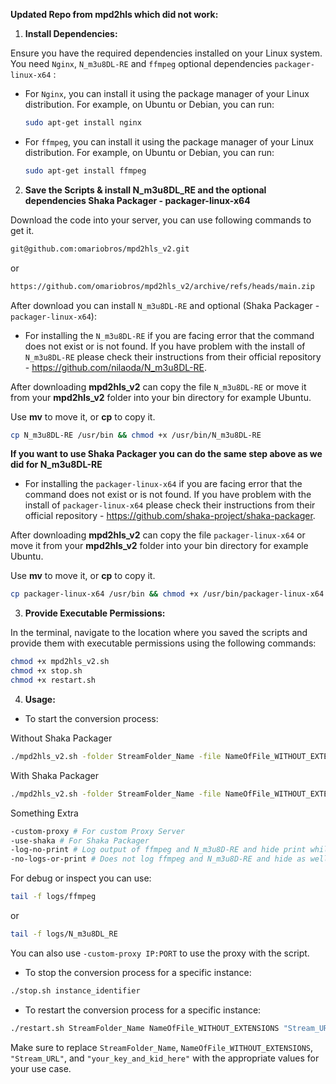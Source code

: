 **Updated Repo from mpd2hls which did not work:**

1. **Install Dependencies:**

Ensure you have the required dependencies installed on your Linux system. You need `Nginx`, `N_m3u8DL-RE` and `ffmpeg` optional dependencies `packager-linux-x64` :

- For `Nginx`, you can install it using the package manager of your Linux distribution. For example, on Ubuntu or Debian, you can run:

  ```bash
  sudo apt-get install nginx
  ```

- For `ffmpeg`, you can install it using the package manager of your Linux distribution. For example, on Ubuntu or Debian, you can run:


  ```bash
  sudo apt-get install ffmpeg
  ```


2. **Save the Scripts & install N_m3u8DL_RE and the optional dependencies Shaka Packager -  packager-linux-x64**

Download the code into your server, you can use following commands to get it.

```bash
git@github.com:omariobros/mpd2hls_v2.git
```

or
```bash
https://github.com/omariobros/mpd2hls_v2/archive/refs/heads/main.zip
```

After download you can install `N_m3u8DL-RE` and optional (Shaka Packager - `packager-linux-x64`):

- For installing the `N_m3u8DL-RE` if you are facing error that the command does not exist or is not found. If you have problem with the install of `N_m3u8DL-RE` please check their instructions from their official repository - https://github.com/nilaoda/N_m3u8DL-RE.

After downloading **mpd2hls_v2** can copy the file `N_m3u8DL-RE` or move it from your **mpd2hls_v2** folder into your bin directory for example Ubuntu.

Use **mv** to move it, or **cp** to copy it.

 ```bash
 cp N_m3u8DL-RE /usr/bin && chmod +x /usr/bin/N_m3u8DL-RE
 ```

**If you want to use Shaka Packager you can do the same step above as we did for N_m3u8DL-RE**

- For installing the `packager-linux-x64` if you are facing error that the command does not exist or is not found. If you have problem with the install of `packager-linux-x64` please check their instructions from their official repository - https://github.com/shaka-project/shaka-packager.

After downloading **mpd2hls_v2** can copy the file `packager-linux-x64` or move it from your **mpd2hls_v2** folder into your bin directory for example Ubuntu.

Use **mv** to move it, or **cp** to copy it.

 ```bash
 cp packager-linux-x64 /usr/bin && chmod +x /usr/bin/packager-linux-x64
 ```

3. **Provide Executable Permissions:**

In the terminal, navigate to the location where you saved the scripts and provide them with executable permissions using the following commands:

```bash
chmod +x mpd2hls_v2.sh
chmod +x stop.sh
chmod +x restart.sh
```

4. **Usage:**

- To start the conversion process:

Without Shaka Packager
```bash
./mpd2hls_v2.sh -folder StreamFolder_Name -file NameOfFile_WITHOUT_EXTENSIONS -url "Stream_URL" -key "your_key_and_kid_here" &
```

With Shaka Packager
```bash
./mpd2hls_v2.sh -folder StreamFolder_Name -file NameOfFile_WITHOUT_EXTENSIONS -url "Stream_URL" -key "your_key_and_kid_here" -shaka &
```

Something Extra
```bash
-custom-proxy # For custom Proxy Server
-use-shaka # For Shaka Packager
-log-no-print # Log output of ffmpeg and N_m3u8D-RE and hide print while running.
-no-logs-or-print # Does not log ffmpeg and N_m3u8D-RE and hide as well prints while running.
```

For debug or inspect you can use:
```bash
tail -f logs/ffmpeg
```
or
```bash
tail -f logs/N_m3u8DL_RE
```

You can also use `-custom-proxy IP:PORT` to use the proxy with the script.

- To stop the conversion process for a specific instance:

```bash
./stop.sh instance_identifier
```

- To restart the conversion process for a specific instance:

```bash
./restart.sh StreamFolder_Name NameOfFile_WITHOUT_EXTENSIONS "Stream_URL" "your_key_and_kid_here" &
```

Make sure to replace `StreamFolder_Name`, `NameOfFile_WITHOUT_EXTENSIONS`, `"Stream_URL"`, and `"your_key_and_kid_here"` with the appropriate values for your use case.
